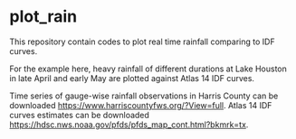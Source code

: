 # plot_rain

This repository contain codes to plot real time rainfall comparing to IDF curves.

For the example here, heavy rainfall of different durations at Lake Houston in late April and early May are plotted against Atlas 14 IDF curves.

Time series of gauge-wise rainfall observations in Harris County can be downloaded https://www.harriscountyfws.org/?View=full.
Atlas 14 IDF curves estimates can be downloaded https://hdsc.nws.noaa.gov/pfds/pfds_map_cont.html?bkmrk=tx.

